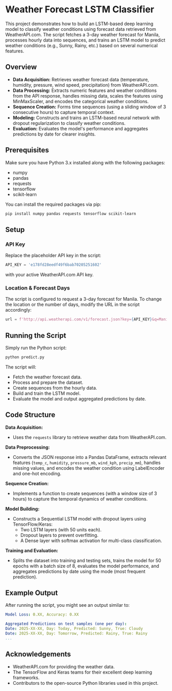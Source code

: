 
# Weather Forecast LSTM Classifier

This project demonstrates how to build an LSTM-based deep learning model to classify weather conditions using forecast data retrieved from WeatherAPI.com. The script fetches a 3-day weather forecast for Manila, processes hourly data into sequences, and trains an LSTM model to predict weather conditions (e.g., Sunny, Rainy, etc.) based on several numerical features.

## Overview

- **Data Acquisition:** Retrieves weather forecast data (temperature, humidity, pressure, wind speed, precipitation) from WeatherAPI.com.
- **Data Processing:** Extracts numeric features and weather conditions from the API response, handles missing data, scales the features using MinMaxScaler, and encodes the categorical weather conditions.
- **Sequence Creation:** Forms time sequences (using a sliding window of 3 consecutive hours) to capture temporal context.
- **Modeling:** Constructs and trains an LSTM-based neural network with dropout regularization to classify weather conditions.
- **Evaluation:** Evaluates the model's performance and aggregates predictions by date for clearer insights.

## Prerequisites

Make sure you have Python 3.x installed along with the following packages:

- numpy
- pandas
- requests
- tensorflow
- scikit-learn

You can install the required packages via pip:

```bash
pip install numpy pandas requests tensorflow scikit-learn
```


## Setup

### API Key

Replace the placeholder API key in the script:

```python
API_KEY = 'e178fd28eedf49f6bab70205251602'
```

with your active WeatherAPI.com API key.

### Location & Forecast Days

The script is configured to request a 3-day forecast for Manila. To change the location or the number of days, modify the URL in the script accordingly:

```python
url = f'http://api.weatherapi.com/v1/forecast.json?key={API_KEY}&q=Manila&days=3'
```

## Running the Script

Simply run the Python script:

```bash
python predict.py
```

The script will:

- Fetch the weather forecast data.
- Process and prepare the dataset.
- Create sequences from the hourly data.
- Build and train the LSTM model.
- Evaluate the model and output aggregated predictions by date.

## Code Structure

**Data Acquisition:**

- Uses the `requests` library to retrieve weather data from WeatherAPI.com.

**Data Preprocessing:**

- Converts the JSON response into a Pandas DataFrame, extracts relevant features (`temp_c`, `humidity`, `pressure_mb`, `wind_kph`, `precip_mm`), handles missing values, and encodes the weather condition using LabelEncoder and one-hot encoding.

**Sequence Creation:**

- Implements a function to create sequences (with a window size of 3 hours) to capture the temporal dynamics of weather conditions.

**Model Building:**

- Constructs a Sequential LSTM model with dropout layers using TensorFlow/Keras:
  - Two LSTM layers (with 50 units each).
  - Dropout layers to prevent overfitting.
  - A Dense layer with softmax activation for multi-class classification.

**Training and Evaluation:**

- Splits the dataset into training and testing sets, trains the model for 50 epochs with a batch size of 8, evaluates the model performance, and aggregates predictions by date using the mode (most frequent prediction).

## Example Output

After running the script, you might see an output similar to:

```yaml
Model Loss: 0.XX, Accuracy: 0.XX

Aggregated Predictions on test samples (one per day):
Date: 2025-XX-XX, Day: Today, Predicted: Sunny, True: Cloudy
Date: 2025-XX-XX, Day: Tomorrow, Predicted: Rainy, True: Rainy
...
```

## Acknowledgements

- WeatherAPI.com for providing the weather data.
- The TensorFlow and Keras teams for their excellent deep learning frameworks.
- Contributors to the open-source Python libraries used in this project.

```

```
